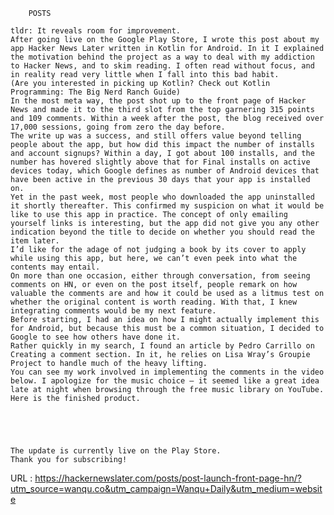   
          
        POSTS
        
    tldr: It reveals room for improvement.  
    After going live on the Google Play Store, I wrote this post about my app Hacker News Later written in Kotlin for Android. In it I explained the motivation behind the project as a way to deal with my addiction to Hacker News, and to skim reading. I often read without focus, and in reality read very little when I fall into this bad habit.  
    (Are you interested in picking up Kotlin? Check out Kotlin Programming: The Big Nerd Ranch Guide)  
    In the most meta way, the post shot up to the front page of Hacker News and made it to the third slot from the top garnering 315 points and 109 comments. Within a week after the post, the blog received over 17,000 sessions, going from zero the day before.  
    The write up was a success, and still offers value beyond telling people about the app, but how did this impact the number of installs and account signups? Within a day, I got about 100 installs, and the number has hovered slightly above that for Final installs on active devices today, which Google defines as number of Android devices that have been active in the previous 30 days that your app is installed on.  
    Yet in the past week, most people who downloaded the app uninstalled it shortly thereafter. This confirmed my suspicion on what it would be like to use this app in practice. The concept of only emailing yourself links is interesting, but the app did not give you any other indication beyond the title to decide on whether you should read the item later.  
    I’d like for the adage of not judging a book by its cover to apply while using this app, but here, we can’t even peek into what the contents may entail.  
    On more than one occasion, either through conversation, from seeing comments on HN, or even on the post itself, people remark on how valuable the comments are and how it could be used as a litmus test on whether the original content is worth reading. With that, I knew integrating comments would be my next feature.  
    Before starting, I had an idea on how I might actually implement this for Android, but because this must be a common situation, I decided to Google to see how others have done it.  
    Rather quickly in my search, I found an article by Pedro Carrillo on Creating a comment section. In it, he relies on Lisa Wray’s Groupie Project to handle much of the heavy lifting.  
    You can see my work involved in implementing the comments in the video below. I apologize for the music choice – it seemed like a great idea late at night when browsing through the free music library on YouTube.  
    Here is the finished product.




  
    The update is currently live on the Play Store.  
    Thank you for subscribing!  
    
  URL : https://hackernewslater.com/posts/post-launch-front-page-hn/?utm_source=wanqu.co&utm_campaign=Wanqu+Daily&utm_medium=website